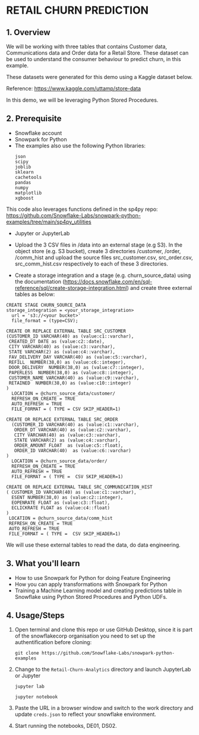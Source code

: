 # RETAIL CHURN PREDICTION 

## 1. Overview
We will be working with three tables that contains Customer data, Communications data and Order data for a Retail Store. These dataset can be used to understand the consumer behaviour to predict churn, in this example.

These datasets were generated for this demo using a Kaggle dataset below.

Reference: https://www.kaggle.com/uttamp/store-data

In this demo, we will be leveraging Python Stored Procedures.

## 2. Prerequisite

* Snowflake account
* Snowpark for Python
* The examples also use the following Python libraries:
   ```
   json
   scipy
   joblib
   sklearn
   cachetools
   pandas
   numpy
   matplotlib
   xgboost
  
   ```
This code also leverages functions defined in the sp4py repo: https://github.com/Snowflake-Labs/snowpark-python-examples/tree/main/sp4py_utilities

* Jupyter or JupyterLab
* Upload the 3 CSV files in /data into an external stage (e.g S3). In the object store (e.g. S3 bucket), create 3 directories /customer, /order, /comm_hist and upload the source files src_customer.csv, src_order.csv, src_comm_hist.csv respectively to each of these 3 directories. 

* Create a storage integration and a stage (e.g. churn_source_data) using the documentation (https://docs.snowflake.com/en/sql-reference/sql/create-storage-integration.html)  and create three external tables as below:

```
CREATE STAGE CHURN_SOURCE_DATA 
storage_integration = <your_storage_integration>
  url = 's3://<your bucket>'
  file_format = (type=CSV);
 ```


```
CREATE OR REPLACE EXTERNAL TABLE SRC_CUSTOMER 
(CUSTOMER_ID VARCHAR(40) as (value:c1::varchar), 
 CREATED_DT DATE as (value:c2::date), 
 CITY VARCHAR(40) as (value:c3::varchar), 
 STATE VARCHAR(2) as (value:c4::varchar), 
 FAV_DELIVERY_DAY VARCHAR(40) as (value:c5::varchar), 
 REFILL  NUMBER(38,0) as (value:c6::integer), 
 DOOR_DELIVERY  NUMBER(38,0) as (value:c7::integer), 
 PAPERLESS  NUMBER(38,0) as (value:c8::integer), 
 CUSTOMER_NAME VARCHAR(40) as (value:c9::varchar),  
 RETAINED  NUMBER(38,0) as (value:c10::integer) 
) 
  LOCATION = @churn_source_data/customer/ 
  REFRESH_ON_CREATE = TRUE 
  AUTO_REFRESH = TRUE 
  FILE_FORMAT = ( TYPE = CSV SKIP_HEADER=1)
  ```
```
CREATE OR REPLACE EXTERNAL TABLE SRC_ORDER 
  (CUSTOMER_ID VARCHAR(40) as (value:c1::varchar), 
   ORDER_DT VARCHAR(40) as (value:c2::varchar), 
   CITY VARCHAR(40) as (value:c3::varchar), 
   STATE VARCHAR(2) as (value:c4::varchar), 
   ORDER_AMOUNT FLOAT  as (value:c5::float), 
   ORDER_ID VARCHAR(40)  as (value:c6::varchar) 
) 
  LOCATION = @churn_source_data/order/ 
  REFRESH_ON_CREATE = TRUE 
  AUTO_REFRESH = TRUE 
  FILE_FORMAT = ( TYPE =  CSV SKIP_HEADER=1) 
 ``` 
 ```
CREATE OR REPLACE EXTERNAL TABLE SRC_COMMUNICATION_HIST 
 ( CUSTOMER_ID VARCHAR(40) as (value:c1::varchar), 
   ESENT NUMBER(38,0) as (value:c2::integer), 
   EOPENRATE FLOAT as (value:c3::float), 
   ECLICKRATE FLOAT as (value:c4::float) 
)
  LOCATION = @churn_source_data/comm_hist 
  REFRESH_ON_CREATE = TRUE 
  AUTO_REFRESH = TRUE 
  FILE_FORMAT = ( TYPE =  CSV SKIP_HEADER=1) 
  ```
  
  We will use these external tables to read the data, do data engineering.

## 3. What you'll learn

* How to use Snowpark for Python for doing Feature Engineering
* How you can apply transformations with Snowpark for Python
* Training a Machine Learning model and creating predictions table in Snowflake using Python Stored Procedures and Python UDFs. 

## 4. Usage/Steps

1. Open terminal and clone this repo or use GitHub Desktop, since it is part of the snowflakecorp organisation you need to set up the authentification before cloning: 

    `git clone https://github.com/Snowflake-Labs/snowpark-python-examples`

2. Change to the `Retail-Churn-Analytics` directory and launch  JupyterLab or Jupyter

    `jupyter lab`
    
    `jupyter notebook`

3. Paste the URL in a browser window and switch to the work directory and update `creds.json` to reflect your snowflake environment.
4. Start running the notebooks, DE01, DS02.

 



